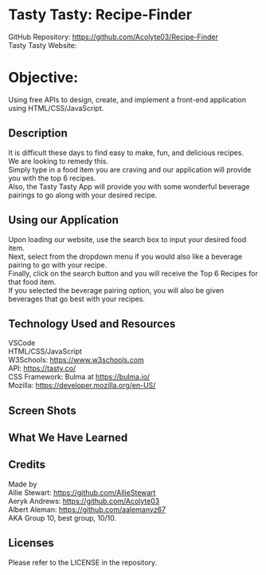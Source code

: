 # Tasty Tasty: Recipe-Finder
GitHub Repository: https://github.com/Acolyte03/Recipe-Finder <br />
Tasty Tasty Website:

# Objective:
Using free APIs to design, create, and implement a front-end application using HTML/CSS/JavaScript.

## Description
It is difficult these days to find easy to make, fun, and delicious recipes. <br />
We are looking to remedy this. <br />
Simply type in a food item you are craving and our application will provide you with the top 6 recipes. <br />
Also, the Tasty Tasty App will provide you with some wonderful beverage pairings to go along with your desired recipe.

## Using our Application
Upon loading our website, use the search box to input your desired food item. <br />
Next, select from the dropdown menu if you would also like a beverage pairing to go with your recipe. <br />
Finally, click on the search button and you will receive the Top 6 Recipes for that food item. <br />
If you selected the beverage pairing option, you will also be given beverages that go best with your recipes. 

## Technology Used and Resources
VSCode <br />
HTML/CSS/JavaScript <br />
W3Schools: https://www.w3schools.com <br />
API: https://tasty.co/ <br />
CSS Framework: Bulma at https://bulma.io/ <br />
Mozilla: https://developer.mozilla.org/en-US/

## Screen Shots


## What We Have Learned


## Credits
Made by <br />
Allie Stewart: https://github.com/AllieStewart <br />
Aeryk Andrews: https://github.com/Acolyte03 <br />
Albert Aleman: https://github.com/aalemanyz67 <br />
AKA Group 10, best group, 10/10.

## Licenses
Please refer to the LICENSE in the repository.
